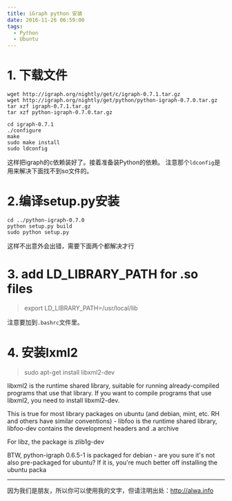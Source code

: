 ```yaml
---
title: iGraph python 安装
date: 2016-11-26 06:59:00
tags:
  - Python
  - Ubuntu
---
```


<!--more-->
# 1. 下载文件
```
wget http://igraph.org/nightly/get/c/igraph-0.7.1.tar.gz
wget http://igraph.org/nightly/get/python/python-igraph-0.7.0.tar.gz
tar xzf igraph-0.7.1.tar.gz
tar xzf python-igraph-0.7.0.tar.gz
```
```
cd igraph-0.7.1
./configure
make
sudo make install
sudo ldconfig
```
这样把igraph的c依赖装好了。接着准备装Python的依赖。
注意那个`ldconfig`是用来解决下面找不到so文件的。

# 2.编译setup.py安装
```
cd ../python-igraph-0.7.0
python setup.py build
sudo python setup.py
```
这样不出意外会出错，需要下面两个都解决才行

# 3. add LD_LIBRARY_PATH for .so files
>export LD_LIBRARY_PATH=/usr/local/lib

注意要加到`.bashrc`文件里。

# 4. 安装lxml2
>sudo apt-get install libxml2-dev

libxml2 is the runtime shared library, suitable for running already-compiled programs that use that library. If you want to compile programs that use libxml2, you need to install libxml2-dev.

This is true for most library packages on ubuntu (and debian, mint, etc. RH and others have similar conventions) - libfoo is the runtime shared library, libfoo-dev contains the development headers and .a archive

For libz, the package is zlib1g-dev

BTW, python-igraph 0.6.5-1 is packaged for debian - are you sure it's not also pre-packaged for ubuntu? If it is, you're much better off installing the ubuntu packa

----

因为我们是朋友，所以你可以使用我的文字，但请注明出处：http://alwa.info
